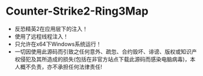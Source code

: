 # Counter-Strike2-Ring3Map
- 反恐精英2在应用层下的注入！
- 使用了远程线程注入！
- 只允许在x64下Windows系统运行！
- 一切因使用此源码而引致之任何意外、疏忽、合约毁坏、诽谤、版权或知识产权侵犯及其所造成的损失(包括在非官方站点下载此源码而感染电脑病毒)，本人概不负责，亦不承担任何法律责任!
